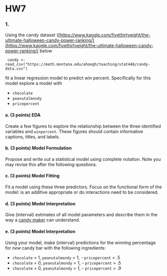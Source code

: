 # HW7

### 1.  
Using the candy dataset ([https://www.kaggle.com/fivethirtyeight/the-ultimate-halloween-candy-power-ranking/](https://www.kaggle.com/fivethirtyeight/the-ultimate-halloween-candy-power-ranking/) below
```
 candy <- read_csv("https://math.montana.edu/ahoegh/teaching/stat446/candy-data.csv") 
```
fit a linear regression model to predict win percent. Specifically for this model explore a model with 

- `chocolate`
- `peanutalmondy`
- `pricepercent`

#### a. (3 points) EDA

Create a few figures to explore the relationship between the three identified variables and `winpercent`. These figures should contain informative captions, titles, and labels.

#### b. (3 points) Model Formulation

Propose and write out a statistical model using complete notation. Note you may revise this after the following questions.

#### c. (3 points) Model Fitting

Fit a model using these three predictors. Focus on the functional form of the model: is an additive appropriate or do interactions need to be considered.

#### d. (3 points) Model Interpretation

Give (interval) estimates of all model parameters and describe them in the way a [candy maker](https://en.wikipedia.org/wiki/Willy_Wonka) can understand.

#### e. (3 points) Model Interpretation

Using your model, make (interval) predictions for the winning percentage for _new_ candy bar with the following ingredients:

- `chocolate` = 1, `peanutalmondy` = 1, - `pricepercent` = .5
- `chocolate` = 0, `peanutalmondy` = 1, - `pricepercent` = .5
- `chocolate` = 0, `peanutalmondy` = 1, - `pricepercent` = .9

